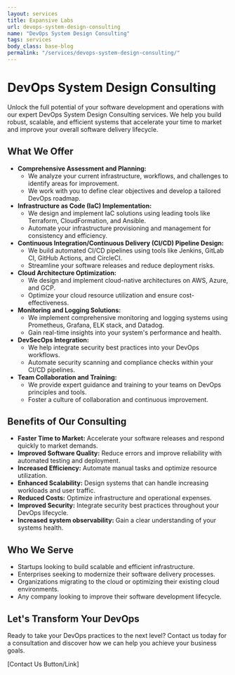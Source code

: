 ```yaml
---
layout: services
title: Expansive Labs
url: devops-system-design-consulting
name: "DevOps System Design Consulting"
tags: services
body_class: base-blog
permalink: "/services/devops-system-design-consulting/"
---
```

# DevOps System Design Consulting

Unlock the full potential of your software development and operations with our expert DevOps System Design Consulting services. We help you build robust, scalable, and efficient systems that accelerate your time to market and improve your overall software delivery lifecycle.

## What We Offer

* **Comprehensive Assessment and Planning:**
    * We analyze your current infrastructure, workflows, and challenges to identify areas for improvement.
    * We work with you to define clear objectives and develop a tailored DevOps roadmap.
* **Infrastructure as Code (IaC) Implementation:**
    * We design and implement IaC solutions using leading tools like Terraform, CloudFormation, and Ansible.
    * Automate your infrastructure provisioning and management for consistency and efficiency.
* **Continuous Integration/Continuous Delivery (CI/CD) Pipeline Design:**
    * We build automated CI/CD pipelines using tools like Jenkins, GitLab CI, GitHub Actions, and CircleCI.
    * Streamline your software releases and reduce deployment risks.
* **Cloud Architecture Optimization:**
    * We design and implement cloud-native architectures on AWS, Azure, and GCP.
    * Optimize your cloud resource utilization and ensure cost-effectiveness.
* **Monitoring and Logging Solutions:**
    * We implement comprehensive monitoring and logging systems using Prometheus, Grafana, ELK stack, and Datadog.
    * Gain real-time insights into your system's performance and health.
* **DevSecOps Integration:**
    * We help integrate security best practices into your DevOps workflows.
    * Automate security scanning and compliance checks within your CI/CD pipelines.
* **Team Collaboration and Training:**
    * We provide expert guidance and training to your teams on DevOps principles and tools.
    * Foster a culture of collaboration and continuous improvement.

## Benefits of Our Consulting

* **Faster Time to Market:** Accelerate your software releases and respond quickly to market demands.
* **Improved Software Quality:** Reduce errors and improve reliability with automated testing and deployment.
* **Increased Efficiency:** Automate manual tasks and optimize resource utilization.
* **Enhanced Scalability:** Design systems that can handle increasing workloads and user traffic.
* **Reduced Costs:** Optimize infrastructure and operational expenses.
* **Improved Security:** Integrate security best practices throughout your DevOps lifecycle.
* **Increased system observability:** Gain a clear understanding of your systems health.

## Who We Serve

* Startups looking to build scalable and efficient infrastructure.
* Enterprises seeking to modernize their software delivery processes.
* Organizations migrating to the cloud or optimizing their existing cloud environments.
* Any company looking to improve their software development lifecycle.

## Let's Transform Your DevOps

Ready to take your DevOps practices to the next level? Contact us today for a consultation and discover how we can help you achieve your business goals.

[Contact Us Button/Link]